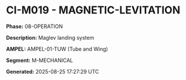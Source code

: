 # CI-M019 - MAGNETIC-LEVITATION

**Phase:** 08-OPERATION

**Description:** Maglev landing system

**AMPEL:** AMPEL-01-TUW (Tube and Wing)

**Segment:** M-MECHANICAL

**Generated:** 2025-08-25 17:27:29 UTC
